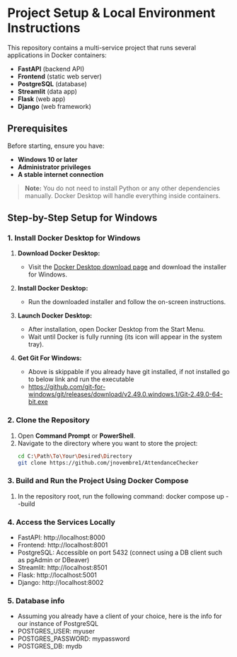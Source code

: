 # Project Setup & Local Environment Instructions

This repository contains a multi-service project that runs several applications in Docker containers:
- **FastAPI** (backend API)
- **Frontend** (static web server)
- **PostgreSQL** (database)
- **Streamlit** (data app)
- **Flask** (web app)
- **Django** (web framework)

## Prerequisites

Before starting, ensure you have:
- **Windows 10 or later**
- **Administrator privileges**
- **A stable internet connection**

> **Note:** You do not need to install Python or any other dependencies manually. Docker Desktop will handle everything inside containers.

## Step-by-Step Setup for Windows

### 1. Install Docker Desktop for Windows

1. **Download Docker Desktop:**
   - Visit the [Docker Desktop download page](https://www.docker.com/products/docker-desktop/) and download the installer for Windows.
   
2. **Install Docker Desktop:**
   - Run the downloaded installer and follow the on-screen instructions.
   
3. **Launch Docker Desktop:**
   - After installation, open Docker Desktop from the Start Menu.
   - Wait until Docker is fully running (its icon will appear in the system tray).

4. **Get Git For Windows:** 
   - Above is skippable if you already have git installed, if not installed go to below link and run the executable
   - https://github.com/git-for-windows/git/releases/download/v2.49.0.windows.1/Git-2.49.0-64-bit.exe

### 2. Clone the Repository

1. Open **Command Prompt** or **PowerShell**.
2. Navigate to the directory where you want to store the project:
   ```bash
   cd C:\Path\To\Your\Desired\Directory
   git clone https://github.com/jnovembre1/AttendanceChecker

### 3. Build and Run the Project Using Docker Compose

1. In the repository root, run the following command: 
   docker compose up --build

### 4. Access the Services Locally
   - FastAPI: http://localhost:8000
   - Frontend: http://localhost:8001
   - PostgreSQL: Accessible on port 5432 (connect using a DB client such as pgAdmin or DBeaver)
   - Streamlit: http://localhost:8501
   - Flask: http://localhost:5001
   - Django: http://localhost:8002

### 5. Database info
   - Assuming you already have a client of your choice, here is the info for our instance of PostgreSQL
   - POSTGRES_USER: myuser
   - POSTGRES_PASSWORD: mypassword
   - POSTGRES_DB: mydb
